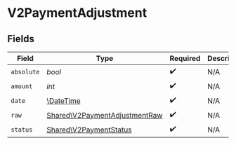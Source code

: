 # V2PaymentAdjustment


## Fields

| Field                                                                          | Type                                                                           | Required                                                                       | Description                                                                    | Example                                                                        |
| ------------------------------------------------------------------------------ | ------------------------------------------------------------------------------ | ------------------------------------------------------------------------------ | ------------------------------------------------------------------------------ | ------------------------------------------------------------------------------ |
| `absolute`                                                                     | *bool*                                                                         | :heavy_check_mark:                                                             | N/A                                                                            |                                                                                |
| `amount`                                                                       | *int*                                                                          | :heavy_check_mark:                                                             | N/A                                                                            | 100                                                                            |
| `date`                                                                         | [\DateTime](https://www.php.net/manual/en/class.datetime.php)                  | :heavy_check_mark:                                                             | N/A                                                                            |                                                                                |
| `raw`                                                                          | [Shared\V2PaymentAdjustmentRaw](../../Models/Shared/V2PaymentAdjustmentRaw.md) | :heavy_check_mark:                                                             | N/A                                                                            |                                                                                |
| `status`                                                                       | [Shared\V2PaymentStatus](../../Models/Shared/V2PaymentStatus.md)               | :heavy_check_mark:                                                             | N/A                                                                            |                                                                                |